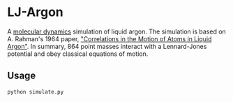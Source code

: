 LJ-Argon
=======

A [molecular dynamics](https://en.wikipedia.org/wiki/Molecular_dynamics) simulation of liquid argon. The simulation is based on A. Rahman's 1964 paper, ["Correlations in the Motion of Atoms in Liquid Argon"](http://pages.jh.edu/pfleming/compbio/files/rahman_physrev_1964.pdf). In summary, 864 point masses interact with a Lennard-Jones potential and obey classical equations of motion.

Usage
------

	python simulate.py
